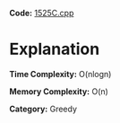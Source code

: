 **Code:** [1525C.cpp](./1525C.cpp)

# Explanation

**Time Complexity:** O(nlogn)

**Memory Complexity:** O(n) 

**Category:** Greedy
